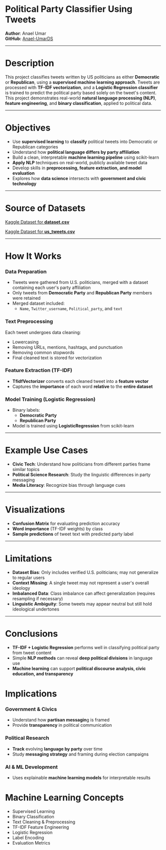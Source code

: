 # Political Party Classifier Using Tweets  
**Author**: Anael Umar  
**GitHub:** [Anael-UmarDS](https://github.com/Anael-UmarDS)

---

# Description

This project classifies tweets written by US politicians as either **Democratic** or **Republican**, using a **supervised machine learning approach**. Tweets are processed with **TF-IDF vectorization**, and a **Logistic Regression classifier** is trained to predict the political party based solely on the tweet's content. This project demonstrates real-world **natural language processing (NLP)**, **feature engineering**, and **binary classification**, applied to political data.

---

# Objectives

- Use **supervised learning** to **classify** political tweets into Democratic or Republican categories  
- Understand how **political language differs by party affiliation** 
- Build a clean, interpretable **machine learning pipeline** using scikit-learn  
- **Apply NLP** techniques on real-world, publicly available tweet data  
- Develop skills in **preprocessing, feature extraction, and model evaluation**
- Explores how **data science** intersects with **government and civic technology**

---

# Source of Datasets

[Kaggle Dataset for **dataset.csv**](https://www.kaggle.com/datasets/mrmorj/us-politicians-twitter-dataset)

[Kaggle Dataset for **us_tweets.csv**](https://www.kaggle.com/datasets/jeevanbhoot/tweets-from-us-politicians)

---
# How It Works

### Data Preparation  
- Tweets were gathered from U.S. politicians, merged with a dataset containing each user's party affiliation  
- Only tweets from **Democratic Party** and **Republican Party** members were retained  
- Merged dataset included:  
  - `Name`, `Twitter_username`, `Political_party`, and `text`

### Text Preprocessing  
Each tweet undergoes data cleaning:
- Lowercasing  
- Removing URLs, mentions, hashtags, and punctuation  
- Removing common stopwords  
- Final cleaned text is stored for vectorization

### Feature Extraction (TF-IDF)  
- **TfidfVectorizer** converts each cleaned tweet into a **feature vector**
- Captures the **importance** of each word **relative** to the **entire dataset**

### Model Training (Logistic Regression)  
- Binary labels:
  - **Democratic Party** 
  - **Republican Party** 
- Model is trained using **LogisticRegression** from scikit-learn  

---

# Example Use Cases

- **Civic Tech**: Understand how politicians from different parties frame similar topics  
- **Political Science Research**: Study the linguistic differences in party messaging  
- **Media Literacy**: Recognize bias through language cues

---

# Visualizations

- **Confusion Matrix** for evaluating prediction accuracy  
- **Word importance** (TF-IDF weights) by class
- **Sample predictions** of tweet text with predicted party label  

---

# Limitations

- **Dataset Bias**: Only includes verified U.S. politicians; may not generalize to regular users  
- **Context Missing**: A single tweet may not represent a user's overall ideology  
- **Imbalanced Data**: Class imbalance can affect generalization (requires resampling if necessary)  
- **Linguistic Ambiguity**: Some tweets may appear neutral but still hold ideological undertones  

---

# Conclusions
- **TF-IDF + Logistic Regression** performs well in classifying political party from tweet content
- Simple **NLP methods** can reveal **deep political divisions** in language use
- **Machine learning** can support **political discourse analysis, civic education, and transparency**

# Implications
### Government & Civics
- Understand how **partisan messagin**g is framed
- Provide **transparency** in political communication

### Political Research
- **Track** evolving **language by party** over time
- Study **messaging strategy** and framing during election campaigns

### AI & ML Development
- Uses explainable **machine learning models** for interpretable results

# Machine Learning Concepts
- Supervised Learning
- Binary Classification
- Text Cleaning & Preprocessing
- TF-IDF Feature Engineering
- Logistic Regression
- Label Encoding
- Evaluation Metrics
